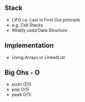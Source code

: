 ## Stack

- LIFO i.e. Last In First Out principle
- e.g. Call Stacks
- Widely used Data Structure

## Implementation

- Using Arrays or LinkedList

## Big Ohs - O

- push O(1)
- pop O(1)
- peek O(1)
